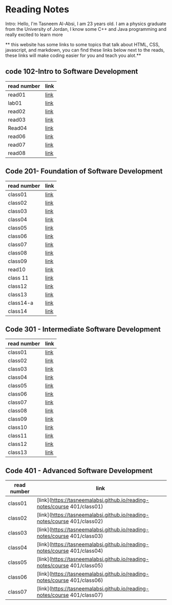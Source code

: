 # Reading Notes

Intro: Hello, I'm Tasneem Al-Absi, I am 23 years old. I am a physics graduate from the University of Jordan, I know some C++ and Java programming and really excited to learn more

** this website has some links to some topics that talk about HTML, CSS, javascript, and markdown, you can find these links below next to the reads, these links will make coding easier for you and teach you alot.** 

## code 102-Intro to Software Development
| read number   | link |
| ----------- | ----------- |
| read01     | [link](https://tasneemalabsi.github.io/reading-notes/read01)     |
| lab01   | [link](https://tasneemalabsi.github.io/reading-notes/lab01)       |
| read02  | [link](https://tasneemalabsi.github.io/reading-notes/read02)      |
| read03   | [link](https://tasneemalabsi.github.io/reading-notes/read03)       |
| Read04 | [link](https://tasneemalabsi.github.io/reading-notes/Read04)      |
| read06 | [link](https://tasneemalabsi.github.io/reading-notes/read06)      |
| read07 | [link](https://tasneemalabsi.github.io/reading-notes/read07)      |
| read08 | [link](https://tasneemalabsi.github.io/reading-notes/read08)      |

## Code 201- Foundation of Software Development

| read number   | link |
| ----------- | ----------- |
| class01     | [link](https://tasneemalabsi.github.io/reading-notes/class01)    |
| class02  | [link](https://tasneemalabsi.github.io/reading-notes/class02)     |
| class03   | [link](https://tasneemalabsi.github.io/reading-notes/class03)       |
| class04 | [link](https://tasneemalabsi.github.io/reading-notes/class04)      |
| class05 | [link](https://tasneemalabsi.github.io/reading-notes/class05)   |
| class06 | [link](https://tasneemalabsi.github.io/reading-notes/class06)     |
| class07 | [link](https://tasneemalabsi.github.io/reading-notes/class07)     |
| class08   | [link](https://tasneemalabsi.github.io/reading-notes/class08)     |
| class09  | [link](https://tasneemalabsi.github.io/reading-notes/class09)   |
| read10   | [link](https://tasneemalabsi.github.io/reading-notes/class10)      |
| class 11 | [link](https://tasneemalabsi.github.io/reading-notes/class11)      |
| class12 | [link](https://tasneemalabsi.github.io/reading-notes/class12)     |
| class13 | [link](https://tasneemalabsi.github.io/reading-notes/class13)     |
| class14-a | [link](https://tasneemalabsi.github.io/reading-notes/class14-a)      |
| class14 | [link](https://tasneemalabsi.github.io/reading-notes/class14-b)     |


## Code 301 - Intermediate Software Development

| read number   | link |
| ----------- | ----------- |
| class01     | [link](https://tasneemalabsi.github.io/reading-notes/course301/lecture01)    |
| class02    | [link](https://tasneemalabsi.github.io/reading-notes/course301/lecture02)    |
| class03    | [link](https://tasneemalabsi.github.io/reading-notes/course301/lecture03)    |
| class04    | [link](https://tasneemalabsi.github.io/reading-notes/course301/lecture04)    |
| class05    | [link](https://tasneemalabsi.github.io/reading-notes/course301/lecture05)    |
| class06   | [link](https://tasneemalabsi.github.io/reading-notes/course301/lecture06)    |
| class07    | [link](https://tasneemalabsi.github.io/reading-notes/course301/lecture07)    |
| class08    | [link](https://tasneemalabsi.github.io/reading-notes/course301/lecture08)    |
| class09    | [link](https://tasneemalabsi.github.io/reading-notes/course301/lecture09)    |
| class10    | [link](https://tasneemalabsi.github.io/reading-notes/course301/lecture10)    |
| class11    | [link](https://tasneemalabsi.github.io/reading-notes/course301/lecture11)    |
| class12    | [link](https://tasneemalabsi.github.io/reading-notes/course301/lecture12)    |
| class13    | [link](https://tasneemalabsi.github.io/reading-notes/course301/lecture13)    |


## Code 401 - Advanced Software Development

| read number   | link |
| ----------- | ----------- |
| class01     | [link](https://tasneemalabsi.github.io/reading-notes/course 401/class01)    |
| class02     | [link](https://tasneemalabsi.github.io/reading-notes/course 401/class02)    |
| class03     | [link](https://tasneemalabsi.github.io/reading-notes/course 401/class03)    |
| class04     | [link](https://tasneemalabsi.github.io/reading-notes/course 401/class04)    |
| class05     | [link](https://tasneemalabsi.github.io/reading-notes/course 401/class05)    |
| class06     | [link](https://tasneemalabsi.github.io/reading-notes/course 401/class06)    |
| class07     | [link](https://tasneemalabsi.github.io/reading-notes/course 401/class07)    |
